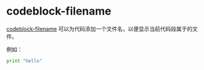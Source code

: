 # codeblock-filename

[codeblock-filename](https://www.npmjs.com/package/gitbook-plugin-codeblock-filename) 可以为代码添加一个文件名，以便显示当前代码段属于的文件。

例如：

```python:hello.py
print "hello"
```
